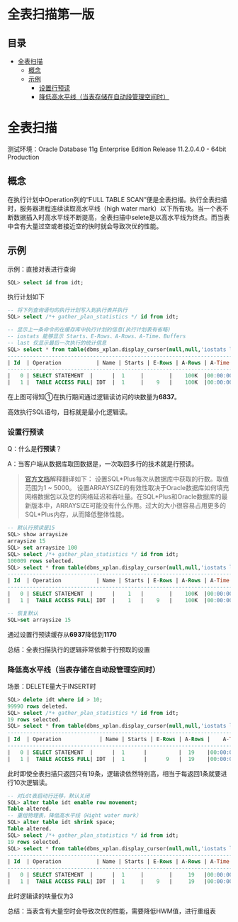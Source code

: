 # 全表扫描第一版

## 目录

-   [全表扫描](#全表扫描)
    -   [概念](#概念)
    -   [示例](#示例)
        -   [设置行预读](#设置行预读)
        -   [降低高水平线（当表存储在自动段管理空间时）](#降低高水平线当表存储在自动段管理空间时)

# 全表扫描

测试环境：Oracle Database 11g Enterprise Edition Release 11.2.0.4.0 - 64bit Production

## 概念

在执行计划中Operation列的“FULL TABLE SCAN”便是全表扫描。执行全表扫描时，服务器进程连续读取高水平线（high water mark）以下所有块。当一个表不断数据插入时高水平线不断提高，全表扫描中selete是以高水平线为终点。而当表中含有大量过空或者接近空的快时就会导致次优的性能。

## 示例

示例：直接对表进行查询

```sql
SQL> select id from idt;
```

执行计划如下

```sql
-- 将下列查询语句的执行计划写入到执行表并执行
SQL> select /*+ gather_plan_statistics */ id from idt;

-- 显示上一条命令的在缓存库中执行计划的信息(执行计划表有省略)
-- iostats 能够显示 Starts、E-Rows、A-Rows、A-Time、Buffers
-- last 仅显示最后一次执行的统计信息
SQL> select * from table(dbms_xplan.display_cursor(null,null,'iostats last'));
------------------------------------------------------------------------------------
| Id  | Operation	        | Name | Starts | E-Rows | A-Rows |	A-Time	   | Buffers |
------------------------------------------------------------------------------------
|   0 | SELECT STATEMENT  |	     |	1     |	       |	100K  |00:00:00.04 |    6837 |
|   1 |  TABLE ACCESS FULL| IDT  |	1     |	   9   |	100K  |00:00:00.04 |    6837 |

```

在上图可得知①在执行期间通过逻辑读访问的块数量为**6837**。

高效执行SQL语句，目标就是最小化逻辑读。

### 设置行预读

Q：什么是**行预读**？

A：当客户端从数据库取回数据是，一次取回多行的技术就是行预读。

> [官方文档](https://docs.oracle.com/cd/B19306_01/server.102/b14357/ch8.htm "官方文档")解释翻译如下：
> 设置SQL\*Plus每次从数据库中获取的行数。取值范围为1 \~ 5000。
> 设置ARRAYSIZE的有效性取决于Oracle数据库如何填充网络数据包以及您的网络延迟和吞吐量。在SQL\*Plus和Oracle数据库的最新版本中，ARRAYSIZE可能没有什么作用。过大的大小很容易占用更多的SQL\*Plus内存，从而降低整体性能。

```sql
-- 默认行预读是15
SQL> show arraysize
arraysize 15
SQL> set arraysize 100
SQL> select /*+ gather_plan_statistics */ id from idt;
100009 rows selected.
SQL> select * from table(dbms_xplan.display_cursor(null,null,'iostats last'));
------------------------------------------------------------------------------------
| Id  | Operation	        | Name | Starts | E-Rows | A-Rows |	A-Time	   | Buffers |
------------------------------------------------------------------------------------
|   0 | SELECT STATEMENT  |   	 |    1   |	       |	100K  |00:00:00.01 |    1170 |
|   1 |  TABLE ACCESS FULL| IDT  |	  1   |	   9   |	100K  |00:00:00.01 |    1170 |

-- 恢复默认
SQL>set arraysize 15
```

通过设置行预读缓存从**6937**降低到**1170**

总结：全表扫描执行的逻辑非常依赖于行预取的设置

### 降低高水平线（当表存储在自动段管理空间时）

场景：DELETE量大于INSERT时

```sql
SQL> delete idt where id > 10;
99990 rows deleted.
SQL> select /*+ gather_plan_statistics */ id from idt;
19 rows selected.
SQL> select * from table(dbms_xplan.display_cursor(null,null,'iostats last'));
------------------------------------------------------------------------------------
| Id  | Operation	         | Name | Starts | E-Rows | A-Rows |	A-Time	 | Buffers |
------------------------------------------------------------------------------------
|   0 | SELECT STATEMENT  |	     |	1      |	      |	 19    |00:00:00.01 |    170 |
|   1 |  TABLE ACCESS FULL| IDT  |	1      |	  9   |	 19    |00:00:00.01 |    170 |


```

此时即使全表扫描只返回只有19条，逻辑读依然特别高，相当于每返回1条就要进行10次逻辑读。

```sql
-- 对idt表启动行迁移，默认关闭
SQL> alter table idt enable row movement;
Table altered.
-- 重组物理表，降低高水平线（Hight water mark）
SQL> alter table idt shrink space;
Table altered.
SQL> select /*+ gather_plan_statistics */ id from idt;
19 rows selected.
SQL> select * from table(dbms_xplan.display_cursor(null,null,'iostats last'));
---------------------------------------------------------------------------------------------
| Id  | Operation	        | Name | Starts | E-Rows | A-Rows |	A-Time	   | Buffers | Reads  |
---------------------------------------------------------------------------------------------
|   0 | SELECT STATEMENT  |	     |	1     |	       |	 19   |00:00:00.01 |	 3     |	  1 |
|   1 |  TABLE ACCESS FULL| IDT  |	1     |	   9   |	 19   |00:00:00.01 |	 3     |	  1 |
```

此时逻辑读的块量仅为3

总结：当表含有大量空时会导致次优的性能，需要降低HWM值，进行重组表
